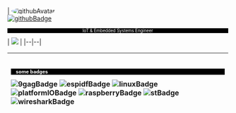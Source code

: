 <div style="
    width: 500px;
    height: 500px;
    background: url(https://i.ibb.co/QFJhhcxp/image1-Square.png) no-repeat;">

</br></br>
| <img src="https://avatars.githubusercontent.com/u/45178275?v=4" alt="githubAvatar" style="border-radius: 50%"> </br>  <a href="https://github.com/liukiti/" target="_blank" rel="noopener noreferrer"> <img src="https://img.shields.io/badge/github.com/liukiti-100000?style=flat&logo=github&logoColor=white" alt="githubBadge"> </a> <p style="text-align:center;font-size:69%;background-color:black;color:white">IoT & Embedded Systems Engineer</p>  | <img src="https://github-readme-stats-git-masterrstaa-rickstaa.vercel.app/api/top-langs/?username=liukiti&amp;layout=compact&amp;bg_color=000&amp;border_color=000&amp;title_color=ffffff&amp;text_color=ffffff"> |
|--|--|

|</br> <p style="text-align:left;font-size:69%;background-color:black;color:white">&emsp;some badges</p><img src="https://img.shields.io/badge/9GAG-000?style=for-the-badge&logo=9GAG&logoColor=FFFFFF" alt="9gagBadge"> <img src="https://img.shields.io/badge/ESP--IDF-000?style=for-the-badge&logo=Espressif&logoColor=E7352C" alt="espidfBadge"> <img src="https://img.shields.io/badge/Linux-000?style=for-the-badge&logo=linux&logoColor=FCC624" alt="linuxBadge"> <img src="https://img.shields.io/badge/platformio-000?style=for-the-badge&logo=platformio&logoColor=F5822A" alt="platformIOBadge"> <img src="https://img.shields.io/badge/Raspberry Pi-000?style=for-the-badge&logo=raspberrypi&logoColor=A22846" alt="raspberryBadge"> <img src="https://img.shields.io/badge/STM32-000?style=for-the-badge&logo=stmicroelectronics&logoColor=03234B" alt="stBadge"> <img src="https://img.shields.io/badge/Wireshark-000?style=for-the-badge&logo=Wireshark&logoColor=1679A7" alt="wiresharkBadge">|
|:--|

</div>

<!--

## References
- https://simpleicons.org/ (badges not listed in utils)
- https://shields.io/badges (formating values to Static badges)
- https://www.freepik.com (source of IA generated background)
- https://stackoverflow.com/questions/74424804/how-can-i-add-this-css-in-readme-md (add background image)
- https://stackoverflow.com/questions/68585736/why-doesnt-border-radius-work-on-the-image (apply round shape pattern to an image)
- https://www.tablesgenerator.com/html_tables# (formating htlm tables)
- https://base64.guru/converter/encode/image/png (converting png files to base64)
- https://stackoverflow.com/a/8499716 (embed base64 image to page)
- https://sentry.io/answers/how-do-i-display-a-base64-image-in-html/ (embed base64 image to page 2)
- https://imgbb.com/ (image host)


- https://github.com/sindresorhus/css-in-readme-like-wat (Custom Styles in GitHub)
-->
